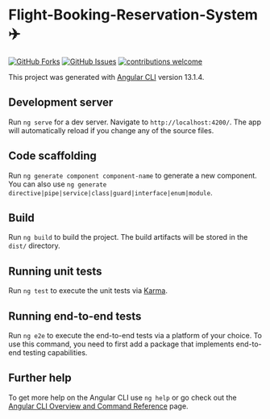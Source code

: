 # Flight-Booking-Reservation-System ✈️
[![GitHub Forks](https://img.shields.io/github/forks/nileshkapse/Flight-Booking-Reservation-System.svg?style=social&label=Fork&maxAge=2592000)](https://www.github.com/nileshkapse/Flight-Booking-Reservation-System/fork)
[![GitHub Issues](https://img.shields.io/github/issues/nileshkapse/Flight-Booking-Reservation-System?style=flat&label=Issues&maxAge=2592000)](https://www.github.com/nileshkapse/Flight-Booking-Reservation-System/issues)
[![contributions welcome](https://img.shields.io/badge/contributions-welcome-brightgreen.svg?style=flat&label=Contributions&colorA=red&colorB=black	)](#)

This project was generated with [Angular CLI](https://github.com/angular/angular-cli) version 13.1.4.

## Development server

Run `ng serve` for a dev server. Navigate to `http://localhost:4200/`. The app will automatically reload if you change any of the source files.

## Code scaffolding

Run `ng generate component component-name` to generate a new component. You can also use `ng generate directive|pipe|service|class|guard|interface|enum|module`.

## Build

Run `ng build` to build the project. The build artifacts will be stored in the `dist/` directory.

## Running unit tests

Run `ng test` to execute the unit tests via [Karma](https://karma-runner.github.io).

## Running end-to-end tests

Run `ng e2e` to execute the end-to-end tests via a platform of your choice. To use this command, you need to first add a package that implements end-to-end testing capabilities.

## Further help

To get more help on the Angular CLI use `ng help` or go check out the [Angular CLI Overview and Command Reference](https://angular.io/cli) page.
